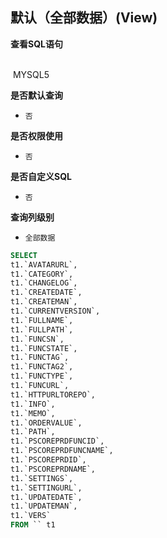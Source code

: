 ## 默认（全部数据）(View) <!-- {docsify-ignore-all} -->



<p class="panel-title"><b>查看SQL语句</b></p>
<br>

<el-row>
&nbsp;<el-tag @click="MYSQL5 = true">MYSQL5</el-tag>
</el-row>

<br>
<p class="panel-title"><b>是否默认查询</b></p>

* `否`

<p class="panel-title"><b>是否权限使用</b></p>

* `否`

<p class="panel-title"><b>是否自定义SQL</b></p>

* `否`

<p class="panel-title"><b>查询列级别</b></p>

* `全部数据`






<el-dialog v-model="MYSQL5" title="MYSQL5">

```sql
SELECT
t1.`AVATARURL`,
t1.`CATEGORY`,
t1.`CHANGELOG`,
t1.`CREATEDATE`,
t1.`CREATEMAN`,
t1.`CURRENTVERSION`,
t1.`FULLNAME`,
t1.`FULLPATH`,
t1.`FUNCSN`,
t1.`FUNCSTATE`,
t1.`FUNCTAG`,
t1.`FUNCTAG2`,
t1.`FUNCTYPE`,
t1.`FUNCURL`,
t1.`HTTPURLTOREPO`,
t1.`INFO`,
t1.`MEMO`,
t1.`ORDERVALUE`,
t1.`PATH`,
t1.`PSCOREPRDFUNCID`,
t1.`PSCOREPRDFUNCNAME`,
t1.`PSCOREPRDID`,
t1.`PSCOREPRDNAME`,
t1.`SETTINGS`,
t1.`SETTINGURL`,
t1.`UPDATEDATE`,
t1.`UPDATEMAN`,
t1.`VERS`
FROM `` t1 


```

</el-dialog>

<script>
 const { createApp } = Vue
  createApp({
    data() {
      return {
                MYSQL5 : false
        
      }
    },
    methods: {
    }
  }).use(ElementPlus).mount('#app')
</script>